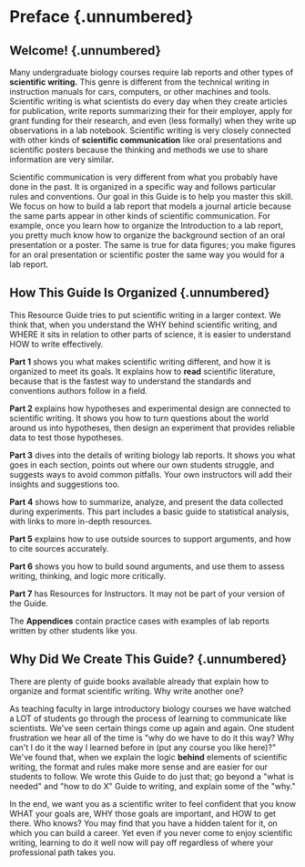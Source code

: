 # Preface {.unnumbered}

## Welcome! {.unnumbered}

Many undergraduate biology courses require lab reports and other types of **scientific writing.** This genre is different from the technical writing in instruction manuals for cars, computers, or other machines and tools. Scientific writing is what scientists do every day when they create articles for publication, write reports summarizing their for their employer, apply for grant funding for their research, and even (less formally) when they write up observations in a lab notebook. Scientific writing is very closely connected with other kinds of **scientific communication** like oral presentations and scientific posters because the thinking and methods we use to share information are very similar.

Scientific communication is very different from what you probably have done in the past. It is organized in a specific way and follows particular rules and conventions. Our goal in this Guide is to help you master this skill. We focus on how to build a lab report that models a journal article because the same parts appear in other kinds of scientific communication. For example, once you learn how to organize the Introduction to a lab report, you pretty much know how to organize the background section of an oral presentation or a poster. The same is true for data figures; you make figures for an oral presentation or scientific poster the same way you would for a lab report.

## How This Guide Is Organized {.unnumbered}

This Resource Guide tries to put scientific writing in a larger context. We think that, when you understand the WHY behind scientific writing, and WHERE it sits in relation to other parts of science, it is easier to understand HOW to write effectively.

**Part 1** shows you what makes scientific writing different, and how it is organized to meet its goals. It explains how to **read** scientific literature, because that is the fastest way to understand the standards and conventions authors follow in a field.

**Part 2** explains how hypotheses and experimental design are connected to scientific writing. It shows you how to turn questions about the world around us into hypotheses, then design an experiment that provides reliable data to test those hypotheses.

**Part 3** dives into the details of writing biology lab reports. It shows you what goes in each section, points out where our own students struggle, and suggests ways to avoid common pitfalls. Your own instructors will add their insights and suggestions too.

**Part 4** shows how to summarize, analyze, and present the data collected during experiments. This part includes a basic guide to statistical analysis, with links to more in-depth resources.

**Part 5** explains how to use outside sources to support arguments, and how to cite sources accurately.

**Part 6** shows you how to build sound arguments, and use them to assess writing, thinking, and logic more critically.

**Part 7** has Resources for Instructors. It may not be part of your version of the Guide.

The **Appendices** contain practice cases with examples of lab reports written by other students like you.

## Why Did We Create This Guide? {.unnumbered}

There are plenty of guide books available already that explain how to organize and format scientific writing. Why write another one?

As teaching faculty in large introductory biology courses we have watched a LOT of students go through the process of learning to communicate like scientists. We've seen certain things come up again and again. One student frustration we hear all of the time is "why do we have to do it this way? Why can't I do it the way I learned before in (put any course you like here)?" We've found that, when we explain the logic **behind** elements of scientific writing, the format and rules make more sense and are easier for our students to follow. We wrote this Guide to do just that; go beyond a "what is needed" and "how to do X" Guide to writing, and explain some of the "why."

In the end, we want you as a scientific writer to feel confident that you know WHAT your goals are, WHY those goals are important, and HOW to get there. Who knows? You may find that you have a hidden talent for it, on which you can build a career. Yet even if you never come to enjoy scientific writing, learning to do it well now will pay off regardless of where your professional path takes you.
